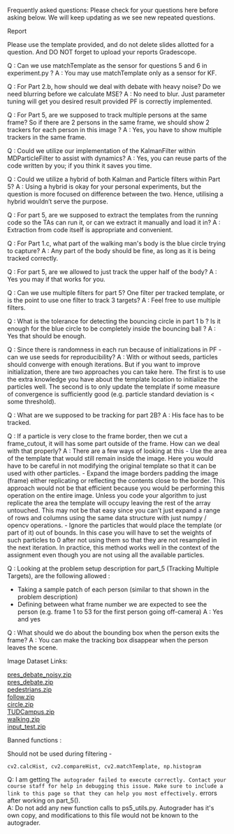 Frequently asked questions: Please check for your questions here before asking below. We will keep updating as we see new repeated questions.

Report

Please use the template provided, and do not delete slides allotted for a question. And DO NOT forget to upload your reports Gradescope.

Q : Can we use matchTemplate as the sensor for questions 5 and 6 in experiment.py ?
A : You may use matchTemplate only as a sensor for KF.

Q : For Part 2.b, how should we deal with debate with heavy noise? Do we need blurring before we calculate MSE?
A : No need to blur. Just parameter tuning will get you desired result provided PF is correctly implemented.

Q : For Part 5, are we supposed to track multiple persons at the same frame? So if there are 2 persons in the same frame, we should show 2 trackers for each person in this image ?
A : Yes, you have to show multiple trackers in the same frame.

Q : Could we utilize our implementation of the KalmanFilter within MDParticleFilter to assist with dynamics?
A : Yes, you can reuse parts of the code written by you; if you think it saves you time.

Q : Could we utilize a hybrid of both Kalman and Particle filters within Part 5?
A : Using a hybrid is okay for your personal experiments, but the question is more focused on difference between the two. Hence, utilising a hybrid wouldn’t serve the purpose.

Q : For part 5, are we supposed to extract the templates from the running code so the TAs can run it, or can we extract it manually and load it in?
A : Extraction from code itself is appropriate and convenient.

Q : For Part 1.c, what part of the walking man's body is the blue circle trying to capture?
A : Any part of the body should be fine, as long as it is being tracked correctly.

Q : For part 5, are we allowed to just track the upper half of the body?
A : Yes you may if that works for you.

Q : Can we use multiple filters for part 5? One filter per tracked template, or is the point to use one filter to track 3 targets?
A : Feel free to use multiple filters.

Q : What is the tolerance for detecting the bouncing circle in part 1 b ? Is it enough for the blue circle to be completely inside the bouncing ball ?
A : Yes that should be enough.

Q : Since there is randomness in each run because of initializations in PF - can we use seeds for reproducibility?
A : With or without seeds, particles should converge with enough iterations. But if you want to improve initialization, there are two approaches you can take here. The first is to use the extra knowledge you have about the template location to initialize the particles well. The second is to only update the template if some measure of convergence is sufficiently good (e.g. particle standard deviation is < some threshold).

Q : What are we supposed to be tracking for part 2B?
A : His face has to be tracked.

Q : If a particle is very close to the frame border, then we cut a frame_cutout, it will has some part outside of the frame. How can we deal with that properly?
A : There are a few ways of looking at this 
    - Use the area of the template that would still remain inside the image. Here you would have to be careful in not modifying the original template so that it can be used with other particles.
    - Expand the image borders padding the image (frame) either replicating or reflecting the contents close to the border. This approach would not be that efficient because you would be performing this operation on the entire image. Unless you code your algorithm to just replicate the area the template will occupy leaving the rest of the array untouched. This may not be that easy since you can't just expand a range of rows and columns using the same data structure with just numpy / opencv operations.
    - Ignore the particles that would place the template (or part of it) out of bounds. In this case you will have to set the weights of such particles to 0 after not using them so that they are not resampled in the next iteration. In practice, this method works well in the context of the assignment even though you are not using all the available particles.

Q : Looking at the problem setup description for part_5 (Tracking Multiple Targets), are the following allowed :
- Taking a sample patch of each person (similar to that shown in the problem description)
- Defining between what frame number we are expected to see the person (e.g. frame 1 to 53 for the first person going off-camera)
A : Yes and yes

Q : What should we do about the bounding box when the person exits the frame?
A : You can make the tracking box disappear when the person leaves the scene.

Image Dataset Links:

[pres_debate_noisy.zip](https://d1b10bmlvqabco.cloudfront.net/attach/j6l30v0ijo95hv/iddrzpx4w0eew/j8uwb29jxq7o/pres_debate_noisy.zip) \
[pres_debate.zip](https://d1b10bmlvqabco.cloudfront.net/attach/j6l30v0ijo95hv/iddrzpx4w0eew/j8uwmhb5ty4w/pres_debate.zip) \
[pedestrians.zip](https://d1b10bmlvqabco.cloudfront.net/attach/j6l30v0ijo95hv/iddrzpx4w0eew/j8uwf9ijuc2s/pedestrians.zip) \
[follow.zip](https://d1b10bmlvqabco.cloudfront.net/attach/j6l30v0ijo95hv/iddrzpx4w0eew/j8uy2nsntsjy/follow.zip) \
 [circle.zip](https://d1b10bmlvqabco.cloudfront.net/attach/j6l30v0ijo95hv/iddrzpx4w0eew/j8uy3s12posw/circle.zip) \
[TUDCampus.zip](https://d1b10bmlvqabco.cloudfront.net/attach/j6l30v0ijo95hv/iddrzpx4w0eew/j8uy45ce30fe/TUDCampus.zip) \
[walking.zip](https://d1b10bmlvqabco.cloudfront.net/attach/j6l30v0ijo95hv/iddrzpx4w0eew/j8uy4syx5prd/walking.zip) \
[input_test.zip](https://d1b10bmlvqabco.cloudfront.net/attach/j6l30v0ijo95hv/iddrzpx4w0eew/j8z7fgo6qw5d/input_test.zip)



Banned functions :

Should not be used during filtering -
```
cv2.calcHist, cv2.compareHist, cv2.matchTemplate, np.histogram
```
Q: I am getting ```The autograder failed to execute correctly. Contact your course staff for help in debugging this issue. Make sure to include a link to this page so that they can help you most effectively.``` errors after working on part_5().\
A: Do not add any new function calls to ps5_utils.py. Autograder has it's own copy, and modifications to this file would not be known to the autograder. 
